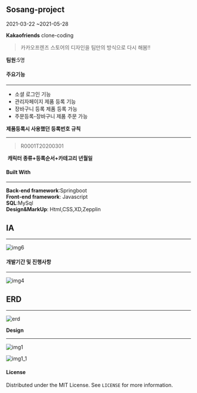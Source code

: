 
## Sosang-project		
2021-03-22 ~2021-05-28

**Kakaofriends** clone-coding

> 카카오프렌즈 스토어의 디자인을 팀만의 방식으로 다시 해봄!! 

<b>팀원</b>:5명

#### __주요기능__

--------

<ul> 
    <li>소셜 로그인 기능</li>
     <li>관리자페이지 제품 등록 기능</li>
     <li>장바구니 등록 제품 등록 가능</li>
     <li>주문등록-장바구니 제품 주문 가능</li>
</ul>

**제품등록시 사용했던 등록번호 규칙**

-------

> R0001T20200301

​		**캐릭터 종류+등록순서+카테고리 년월일**
#### **Built With**
-------

**Back-end framework**:Springboot  
**Front-end framework**: Javascript  
**SQL**:MySql  
**Design&MarkUp**: Html,CSS,XD,Zepplin 
## **IA**

-------


![img6](https://user-images.githubusercontent.com/42880862/127945025-22751615-d54d-4a69-8441-e9ee2228d254.png)

#### **개발기간 및 진행사항**

-------

![img4](https://user-images.githubusercontent.com/42880862/127945087-e9fe40a9-d12e-431e-adfc-9f5692f39a74.png)

## **ERD**

------

![erd](https://user-images.githubusercontent.com/42880862/127945132-cfec4c0b-54c2-4023-909a-8abc865fb5d0.png)

**Design**

------

![img1](https://user-images.githubusercontent.com/42880862/127945159-5140bb34-7033-47cf-8670-5a66660dced8.png)

![img1_1](https://user-images.githubusercontent.com/42880862/127945170-78556440-a359-4e42-85f4-51be09af77ee.png)

 

####  **License**
Distributed under the MIT License. See `LICENSE` for more information.
